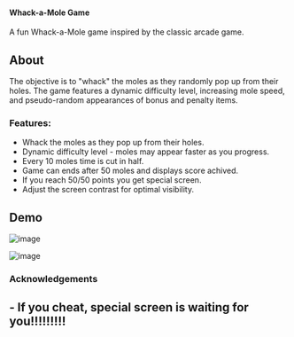 #### Whack-a-Mole Game

A fun Whack-a-Mole game inspired by the classic arcade game.

## About
The objective is to "whack" the moles as they randomly pop up from their holes. The game features a dynamic difficulty level, increasing mole speed, and pseudo-random appearances of bonus and penalty items.

### Features:
* Whack the moles as they pop up from their holes.
* Dynamic difficulty level - moles may appear faster as you progress.
* Every 10 moles time is cut in half.
* Game can ends after 50 moles and displays score achived.
* If you reach 50/50 points you get special screen.
* Adjust the screen contrast for optimal visibility.

## Demo

![image](https://github.com/Doris0070/whack-a-mole/assets/119793367/c9ffd022-0717-4c86-b492-4496efea23e0)


![image](https://github.com/Doris0070/whack-a-mole/assets/119793367/7e5344bb-08f4-4b1e-8d48-74328c4ca4aa)


### Acknowledgements

## - If you cheat, special screen is waiting for you!!!!!!!!!
  

